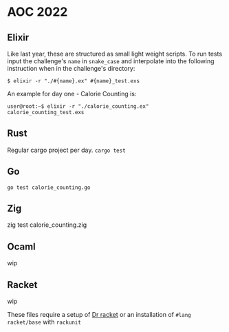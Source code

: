 # AOC 2022

## Elixir

Like last year, these are structured as small light weight scripts.
To run tests input the challenge's `name` in `snake_case` and interpolate into the following instruction when in the challenge's directory:

`$ elixir -r "./#{name}.ex" #{name}_test.exs`

An example for day one - Calorie Counting is:

`user@root:~$ elixir -r "./calorie_counting.ex" calorie_counting_test.exs`

## Rust

Regular cargo project per day. `cargo test`

## Go

`go test calorie_counting.go`

## Zig

zig test calorie_counting.zig

## Ocaml

wip

## Racket

wip

These files require a setup of [Dr racket](https://docs.racket-lang.org/drracket/) or an installation of `#lang racket/base` with `rackunit`
